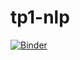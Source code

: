 # tp1-nlp

[![Binder](https://mybinder.org/badge_logo.svg)](https://mybinder.org/v2/gh/kourmouOmar/tp1-nlp/master)
